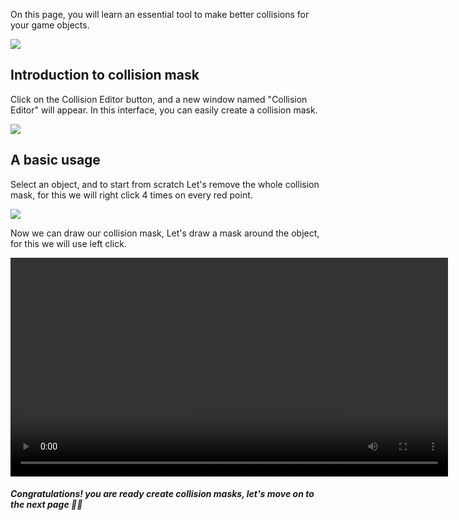 On this page, you will learn an essential tool to make better collisions for your game objects.

![](../../assets/upsideenginebar.png)

## Introduction to collision mask
Click on the Collision Editor button, and a new window named "Collision Editor" will appear. In this interface, you can easily create a collision mask.

![](../../assets/collisioneditor.png)

## A basic usage
Select an object, and to start from scratch Let's remove the whole collision mask, for this we will right click 4 times on every red point.

![](../../assets/collisioneditornomask.png)

Now we can draw our collision mask, Let's draw a mask around the object, for this we will use left click.

<video width="700" controls>
  <source src="../../assets/collisionmask.mp4" type="video/mp4">
</video>

##### Congratulations! you are ready create collision masks, let's move on to the next page 🎉🎉 
